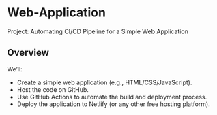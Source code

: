 # Web-Application
Project: Automating CI/CD Pipeline for a Simple Web Application

## Overview
We’ll:

- Create a simple web application (e.g., HTML/CSS/JavaScript).
- Host the code on GitHub.
- Use GitHub Actions to automate the build and deployment process.
- Deploy the application to Netlify (or any other free hosting platform).